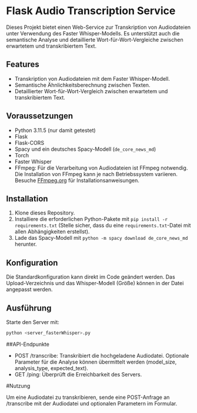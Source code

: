 # Flask Audio Transcription Service

Dieses Projekt bietet einen Web-Service zur Transkription von Audiodateien unter Verwendung des Faster Whisper-Modells. Es unterstützt auch die semantische Analyse und detaillierte Wort-für-Wort-Vergleiche zwischen erwartetem und transkribiertem Text.

## Features

- Transkription von Audiodateien mit dem Faster Whisper-Modell.
- Semantische Ähnlichkeitsberechnung zwischen Texten.
- Detaillierter Wort-für-Wort-Vergleich zwischen erwartetem und transkribiertem Text.


## Voraussetzungen

- Python 3.11.5 (nur damit getestet)
- Flask
- Flask-CORS
- Spacy und ein deutsches Spacy-Modell (`de_core_news_md`)
- Torch
- Faster Whisper
- FFmpeg: Für die Verarbeitung von Audiodateien ist FFmpeg notwendig. Die Installation von FFmpeg kann je nach Betriebssystem variieren. Besuche [FFmpeg.org](https://ffmpeg.org//) für Installationsanweisungen.

## Installation

1. Klone dieses Repository.
2. Installiere die erforderlichen Python-Pakete mit `pip install -r requirements.txt` (Stelle sicher, dass du eine `requirements.txt`-Datei mit allen Abhängigkeiten erstellst).
3. Lade das Spacy-Modell mit `python -m spacy download de_core_news_md` herunter.

## Konfiguration

Die Standardkonfiguration kann direkt im Code geändert werden. Das Upload-Verzeichnis und das Whisper-Modell (Größe) können in der Datei angepasst werden.

## Ausführung

Starte den Server mit:

```bash
python <server_fasterWhisper>.py
```
##API-Endpunkte

 -   POST /transcribe: Transkribiert die hochgeladene Audiodatei. Optionale Parameter für die Analyse können übermittelt werden (model_size, analysis_type, expected_text).
 -   GET /ping: Überprüft die Erreichbarkeit des Servers.

#Nutzung

Um eine Audiodatei zu transkribieren, sende eine POST-Anfrage an /transcribe mit der Audiodatei und optionalen Parametern im Formular.
